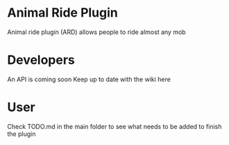 Animal Ride Plugin
==================
Animal ride plugin (ARD) allows people to ride almost any mob

Developers
==========
An API is coming soon
Keep up to date with the wiki here

User
====
Check TODO.md in the main folder to see what needs to be added to finish the plugin 